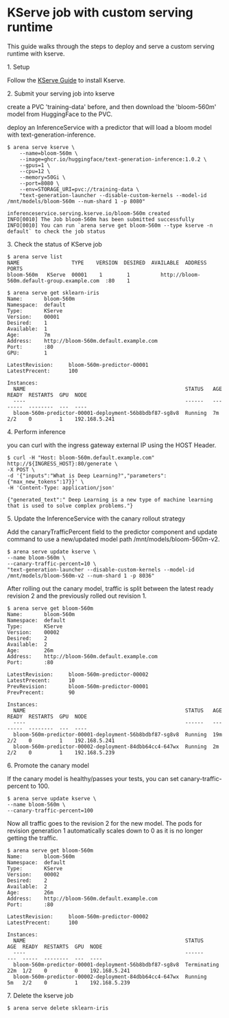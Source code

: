 # KServe job with custom serving runtime

This guide walks through the steps to deploy and serve a custom serving runtime with kserve.

1\. Setup

Follow the [KServe Guide](https://kserve.github.io/website/master/admin/serverless/serverless/) to install Kserve.

2\. Submit your serving job into kserve

create a PVC 'training-data' before, and then download the 'bloom-560m' model from HuggingFace to the PVC.

deploy an InferenceService with a predictor that will load a bloom model with text-generation-inference.

    $ arena serve kserve \
        --name=bloom-560m \
        --image=ghcr.io/huggingface/text-generation-inference:1.0.2 \
        --gpus=1 \
        --cpu=12 \
        --memory=50Gi \
        --port=8080 \
        --env=STORAGE_URI=pvc://training-data \
        "text-generation-launcher --disable-custom-kernels --model-id /mnt/models/bloom-560m --num-shard 1 -p 8080"

    inferenceservice.serving.kserve.io/bloom-560m created
    INFO[0010] The Job bloom-560m has been submitted successfully
    INFO[0010] You can run `arena serve get bloom-560m --type kserve -n default` to check the job status

3\. Check the status of KServe job

    $ arena serve list
    NAME                 TYPE    VERSION  DESIRED  AVAILABLE  ADDRESS                                  PORTS
    bloom-560m   KServe  00001    1        1          http://bloom-560m.default-group.example.com  :80    1

    $ arena serve get sklearn-iris
    Name:       bloom-560m
    Namespace:  default
    Type:       KServe
    Version:    00001
    Desired:    1
    Available:  1
    Age:        7m
    Address:    http://bloom-560m.default.example.com
    Port:       :80
    GPU:        1
    
    LatestRevision:     bloom-560m-predictor-00001
    LatestPrecent:      100
    
    Instances:
      NAME                                                    STATUS   AGE  READY  RESTARTS  GPU  NODE
      ----                                                    ------   ---  -----  --------  ---  ----
      bloom-560m-predictor-00001-deployment-56b8bdbf87-sg8v8  Running  7m   2/2    0         1    192.168.5.241

4\. Perform inference

you can curl with the ingress gateway external IP using the HOST Header.

    $ curl -H "Host: bloom-560m.default.example.com" http://${INGRESS_HOST}:80/generate \
    -X POST \
    -d '{"inputs":"What is Deep Learning?","parameters":{"max_new_tokens":17}}' \
    -H 'Content-Type: application/json'

    {"generated_text":" Deep Learning is a new type of machine learning that is used to solve complex problems."}

5\. Update the InferenceService with the canary rollout strategy

Add the canaryTrafficPercent field to the predictor component and update command to use a new/updated model path /mnt/models/bloom-560m-v2.

    $ arena serve update kserve \
    --name bloom-560m \
    --canary-traffic-percent=10 \
    "text-generation-launcher --disable-custom-kernels --model-id /mnt/models/bloom-560m-v2 --num-shard 1 -p 8036"

After rolling out the canary model, traffic is split between the latest ready revision 2 and the previously rolled out revision 1.

    $ arena serve get bloom-560m
    Name:       bloom-560m
    Namespace:  default
    Type:       KServe
    Version:    00002
    Desired:    2
    Available:  2
    Age:        26m
    Address:    http://bloom-560m.default.example.com
    Port:       :80
    
    LatestRevision:     bloom-560m-predictor-00002
    LatestPrecent:      10
    PrevRevision:       bloom-560m-predictor-00001
    PrevPrecent:        90
    
    Instances:
      NAME                                                    STATUS   AGE   READY  RESTARTS  GPU  NODE
      ----                                                    ------   ---   -----  --------  ---  ----
      bloom-560m-predictor-00001-deployment-56b8bdbf87-sg8v8  Running  19m   2/2    0         1    192.168.5.241
      bloom-560m-predictor-00002-deployment-84dbb64cc4-647wx  Running  2m    2/2    0         1    192.168.5.239

6\. Promote the canary model

If the canary model is healthy/passes your tests, you can set canary-traffic-percent to 100.

    $ arena serve update kserve \
    --name bloom-560m \
    --canary-traffic-percent=100

Now all traffic goes to the revision 2 for the new model. The pods for revision generation 1 automatically scales down to 0 as it is no longer getting the traffic.

    $ arena serve get bloom-560m
    Name:       bloom-560m
    Namespace:  default
    Type:       KServe
    Version:    00002
    Desired:    2
    Available:  2
    Age:        26m
    Address:    http://bloom-560m.default.example.com
    Port:       :80

    LatestRevision:     bloom-560m-predictor-00002
    LatestPrecent:      100
    
    Instances:
      NAME                                                    STATUS       AGE  READY  RESTARTS  GPU  NODE
      ----                                                    ------       ---  -----  --------  ---  ----
      bloom-560m-predictor-00001-deployment-56b8bdbf87-sg8v8  Terminating  22m  1/2    0         0    192.168.5.241
      bloom-560m-predictor-00002-deployment-84dbb64cc4-647wx  Running      5m   2/2    0         1    192.168.5.239

7\. Delete the kserve job

    $ arena serve delete sklearn-iris

    










